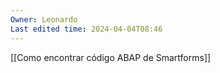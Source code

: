 ```yaml
---
Owner: Leonardo
Last edited time: 2024-04-04T08:46
---
```

  

[[Como encontrar código ABAP de Smartforms]]